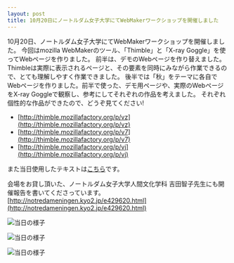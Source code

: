 ```yaml
---
layout: post
title: 10月20日にノートルダム女子大学にてWebMakerワークショップを開催しました
---
```


10月20日、ノートルダム女子大学にてWebMakerワークショップを開催しました。
今回はmozilla WebMakerのツール、「Thimble」と「X-ray Goggle」を使ってWebページを作りました。
前半は、デモのWebページを作り替えました。Thimbleは実際に表示されるページと、その要素を同時にみながら作業できるので、とても理解しやすく作業できました。
後半では「秋」をテーマに各自でWebページを作りました。前半で使った、デモ用ページや、実際のWebページをX-ray Goggleで観察し、参考にしてそれぞれの作品を考えました。
それぞれ個性的な作品ができたので、どうぞ見てください!

- [http://thimble.mozillafactory.org/p/vz](http://thimble.mozillafactory.org/p/vz)
- [http://thimble.mozillafactory.org/p/v7](http://thimble.mozillafactory.org/p/v7)
- [http://thimble.mozillafactory.org/p/vj](http://thimble.mozillafactory.org/p/vj)

また当日使用したテキストは[こちら](https://gist.github.com/pastak/7036179)です。  

会場をお貸し頂いた、ノートルダム女子大学人間文化学科 吉田智子先生にも開催報告を書いてくださっています。  
[http://notredameningen.kyo2.jp/e429620.html](http://notredameningen.kyo2.jp/e429620.html)

![当日の様子](http://kyokuri.pwsj.org/images/1383288_691975790814308_17196195_n.jpg)

![当日の様子](http://kyokuri.pwsj.org/images/1377475_691975630814324_1571853568_n.jpg)

![当日の様子](http://kyokuri.pwsj.org/images/2555_691975677480986_23331873_n.jpg)
